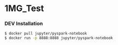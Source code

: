 # 1MG_Test

### DEV Installation

```sh
$ docker pull jupyter/pyspark-notebook
$ docker run -p 8888:8888 jupyter/pyspark-notebook
```